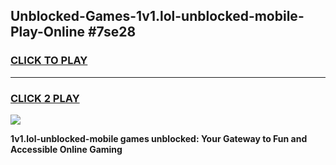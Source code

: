 
## Unblocked-Games-1v1.lol-unblocked-mobile-Play-Online #7se28
<h3>
<a href="https://news.freeplayer.one?title=1v1.lol-unblocked-mobile&ref=3">CLICK TO PLAY</a></h3>
<hr>

<h3>
<a href="https://news.freeplayer.one?title=1v1.lol-unblocked-mobile&ref=3">CLICK 2 PLAY</a>
  
</h3>

<a href="https://news.freeplayer.one?title=1v1.lol-unblocked-mobile&ref=3"><img src="https://clearcache.store/games.png"></a>


**1v1.lol-unblocked-mobile games unblocked: Your Gateway to Fun and Accessible Online Gaming**
